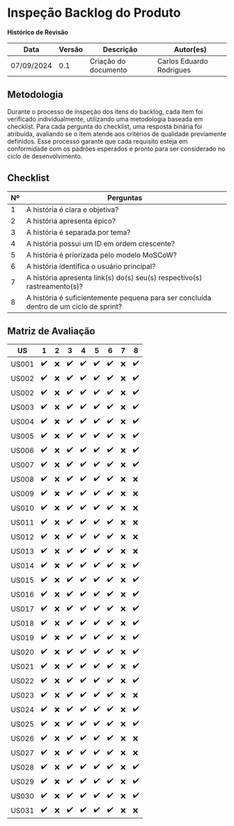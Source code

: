 # Inspeção Backlog do Produto
**Histórico de Revisão**

| Data   | Versão  | Descrição | Autor(es)|
| --- | --- | --- | --- |
| 07/09/2024 | 0.1 | Criação do documento | Carlos Eduardo Rodrigues |


## Metodologia
Durante o processo de inspeção dos itens do backlog, cada item foi verificado individualmente, utilizando uma metodologia baseada em checklist. Para cada pergunta do checklist, uma resposta binária foi atribuída, avaliando se o item atende aos critérios de qualidade previamente definidos. Esse processo garante que cada requisito esteja em conformidade com os padrões esperados e pronto para ser considerado no ciclo de desenvolvimento.

## Checklist
|Nº| Perguntas                                                                       |
|----|-----------------------------------------------------------------------------|
| 1  | A história é clara e objetiva?                                      |
| 2  | A história apresenta épico?                                |
| 3  | A história é separada por tema?                                         |
| 4  | A história possui um ID em ordem crescente?                          |
| 5  | A história é priorizada pelo modelo MoSCoW?                                 |
| 6  | A história identifica o usuário principal?                                     |
| 7  | A história apresenta link(s) do(s) seu(s) respectivo(s) rastreamento(s)?     |
| 8  | A história é suficientemente pequena para ser concluída dentro de um ciclo de sprint? |


## Matriz de Avaliação
| US  | 1 | 2 | 3 | 4 | 5 | 6 | 7 | 8 |
|-----|---|---|---|---|---|---|---|---|
|US001|✔️|❌|✔️|✔️|✔️|✔️|❌|✔️|
|US002|✔️|❌|✔️|✔️|✔️|✔️|❌|✔️|
|US002|✔️|❌|✔️|✔️|✔️|✔️|❌|✔️|
|US003|✔️|❌|✔️|✔️|✔️|✔️|❌|✔️|
|US004|✔️|❌|✔️|✔️|✔️|✔️|❌|✔️|
|US005|✔️|❌|✔️|✔️|✔️|✔️|❌|✔️|
|US006|✔️|❌|✔️|✔️|✔️|✔️|❌|✔️|
|US007|✔️|❌|✔️|✔️|✔️|✔️|❌|✔️|
|US008|✔️|❌|✔️|✔️|✔️|✔️|❌|❌|
|US009|✔️|❌|✔️|✔️|✔️|✔️|❌|❌|
|US010|✔️|❌|✔️|✔️|✔️|✔️|❌|❌|
|US011|✔️|❌|✔️|✔️|✔️|✔️|❌|❌|
|US012|✔️|❌|✔️|✔️|✔️|✔️|❌|❌|
|US013|✔️|❌|✔️|✔️|✔️|✔️|❌|❌|
|US014|✔️|❌|✔️|✔️|✔️|✔️|❌|✔️|
|US015|✔️|❌|✔️|✔️|✔️|✔️|❌|✔️|
|US016|✔️|❌|✔️|✔️|✔️|✔️|❌|✔️|
|US017|✔️|❌|✔️|✔️|✔️|✔️|❌|✔️|
|US018|✔️|❌|✔️|✔️|✔️|✔️|❌|✔️|
|US019|✔️|❌|✔️|✔️|✔️|✔️|❌|✔️|
|US020|✔️|❌|✔️|✔️|✔️|✔️|❌|✔️|
|US021|✔️|❌|✔️|✔️|✔️|✔️|❌|✔️|
|US022|✔️|❌|✔️|✔️|✔️|✔️|❌|✔️|
|US023|✔️|❌|✔️|✔️|✔️|✔️|❌|❌|
|US024|✔️|❌|✔️|✔️|✔️|✔️|❌|✔️|
|US025|✔️|❌|✔️|✔️|✔️|✔️|❌|✔️|
|US026|✔️|❌|✔️|✔️|✔️|✔️|❌|❌|
|US027|✔️|❌|✔️|✔️|✔️|✔️|❌|❌|
|US028|✔️|❌|✔️|✔️|✔️|✔️|❌|✔️|
|US029|✔️|❌|✔️|✔️|✔️|✔️|❌|✔️|
|US030|✔️|❌|✔️|✔️|✔️|✔️|❌|✔️|
|US031|✔️|❌|✔️|✔️|✔️|✔️|❌|❌|